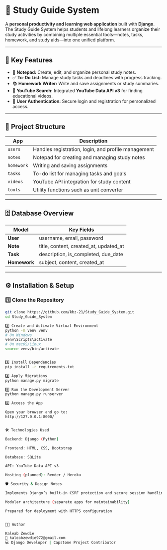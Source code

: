 # 📘 Study Guide System

A **personal productivity and learning web application** built with **Django**.  
The Study Guide System helps students and lifelong learners organize their study activities by combining multiple essential tools—notes, tasks, homework, and study aids—into one unified platform.

---

## 🚀 Key Features

- 📝 **Notepad:** Create, edit, and organize personal study notes.  
- ✅ **To-Do List:** Manage study tasks and deadlines with progress tracking.  
- 📚 **Homework Writer:** Write and save assignments or study summaries.  
- 🎥 **YouTube Search:** Integrated **YouTube Data API v3** for finding educational videos.  
- 🔐 **User Authentication:** Secure login and registration for personalized access.  
---

## 🧩 Project Structure

| App | Description |
|------|--------------|
| `users` | Handles registration, login, and profile management |
| `notes` | Notepad for creating and managing study notes |
| `homework` | Writing and saving assignments |
| `tasks` | To-do list for managing tasks and goals |
| `videos` | YouTube API integration for study content |
| `tools` | Utility functions such as unit converter |

---

## 🗄️ Database Overview

| Model | Key Fields |
|--------|-------------|
| **User** | username, email, password |
| **Note** | title, content, created_at, updated_at |
| **Task** | description, is_completed, due_date |
| **Homework** | subject, content, created_at |

---


## ⚙️ Installation & Setup

### 1️⃣ Clone the Repository
```bash
git clone https://github.com/kbz-21/Study_Guide_System.git
cd Study_Guide_System

2️⃣ Create and Activate Virtual Environment
python -m venv venv
# On Windows
venv\Scripts\activate
# On macOS/Linux
source venv/bin/activate


3️⃣ Install Dependencies
pip install -r requirements.txt

4️⃣ Apply Migrations
python manage.py migrate

5️⃣ Run the Development Server
python manage.py runserver

6️⃣ Access the App

Open your browser and go to:
http://127.0.0.1:8000/


🛠️ Technologies Used

Backend: Django (Python)

Frontend: HTML, CSS, Bootstrap

Database: SQLite 

API: YouTube Data API v3

Hosting (planned): Render / Heroku

🛡️ Security & Design Notes

Implements Django’s built-in CSRF protection and secure session handling

Modular architecture (separate apps for maintainability)

Prepared for deployment with HTTPS configuration


👨‍💻 Author

Kaleab Zewdie
📧 kaleabzewdie972@gmail.com
💻 Django Developer | Capstone Project Contributor